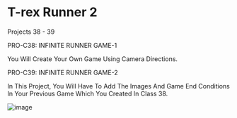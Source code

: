 # T-rex Runner 2

Projects 38 - 39

PRO-C38: INFINITE RUNNER GAME-1

You Will Create Your Own Game Using Camera Directions.


PRO-C39: INFINITE RUNNER GAME-2

In This Project, You Will Have To Add The Images And Game End Conditions In Your Previous Game Which You Created In Class 38.

![image](https://user-images.githubusercontent.com/72172315/123350293-aa72f200-d528-11eb-8c2a-e50aa2201b0a.png)
